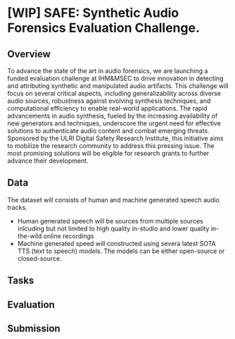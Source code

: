 # [WIP] SAFE: Synthetic Audio Forensics Evaluation Challenge. 
## Overview

To advance the state of the art in audio forensics, we are launching a funded evaluation challenge at IHM&MSEC to drive innovation in detecting and attributing synthetic and manipulated audio artifacts. This challenge will focus on several critical aspects, including generalizability across diverse audio sources, robustness against evolving synthesis techniques, and computational efficiency to enable real-world applications. The rapid advancements in audio synthesis, fueled by the increasing availability of new generators and techniques, underscore the urgent need for effective solutions to authenticate audio content and combat emerging threats. Sponsored by the ULRI Digital Safety Research Institute, this initiative aims to mobilize the research community to address this pressing issue. The most promising solutions will be eligible for research grants to further advance their development. 

## Data

The dataset will consists of human and machine generated speech audio tracks. 

- Human generated speech will be sources from multiple sources inlcuding but not limited to high quality in-studio and lower quality in-the-wild online recordings
- Machine generated speed will constructed using severa latest SOTA TTS (text to speech) models. The models can be either open-source or closed-source.

## Tasks

## Evaluation

## Submission
